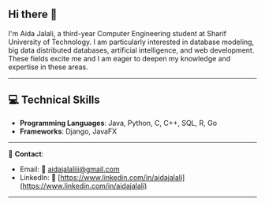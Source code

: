## Hi there 👋 

I'm Aida Jalali, a third-year Computer Engineering student at Sharif University of Technology. I am particularly interested in database modeling, big data distributed databases, artificial intelligence, and web development. These fields excite me and I am eager to deepen my knowledge and expertise in these areas.

---

## 💻 **Technical Skills**  
- **Programming Languages**: Java, Python, C, C++, SQL, R, Go 
- **Frameworks**: Django, JavaFX  

---

🌟 **Contact**: 
- Email: 📧 [aidajalaliii@gmail.com](mailto:aidajalaliii@gmail.com)
- LinkedIn: 🔗 [https://www.linkedin.com/in/aidajalali](https://www.linkedin.com/in/aidajalali)


---
